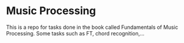 # Music Processing
 This is a repo for tasks done in the book called Fundamentals of Music Processing. Some tasks such as FT, chord recognition,...
